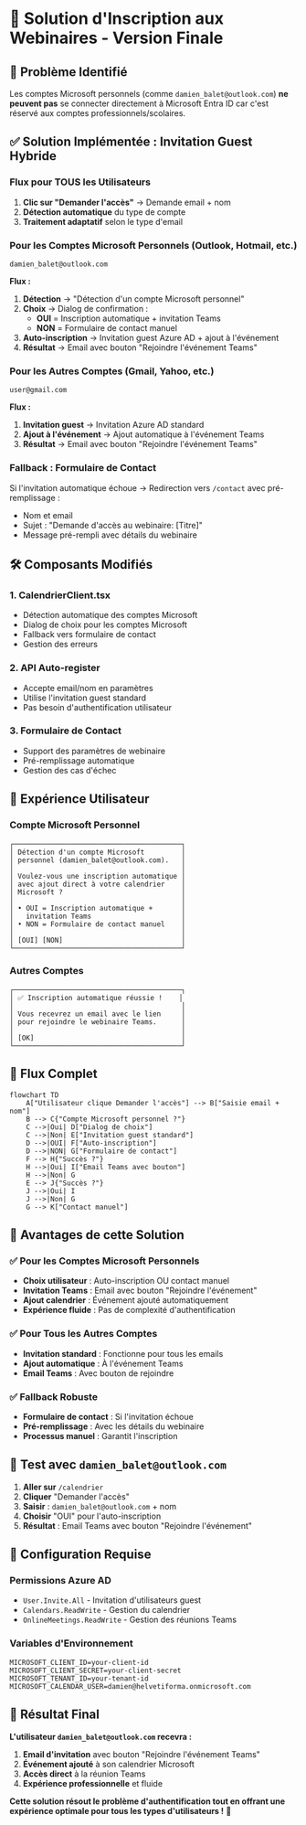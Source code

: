 # 🎯 Solution d'Inscription aux Webinaires - Version Finale

## 🚨 Problème Identifié

Les comptes Microsoft personnels (comme `damien_balet@outlook.com`) **ne peuvent pas** se connecter directement à Microsoft Entra ID car c'est réservé aux comptes professionnels/scolaires.

## ✅ Solution Implémentée : Invitation Guest Hybride

### **Flux pour TOUS les Utilisateurs**

1. **Clic sur "Demander l'accès"** → Demande email + nom
2. **Détection automatique** du type de compte
3. **Traitement adaptatif** selon le type d'email

### **Pour les Comptes Microsoft Personnels** (Outlook, Hotmail, etc.)

```
damien_balet@outlook.com
```

**Flux :**
1. **Détection** → "Détection d'un compte Microsoft personnel"
2. **Choix** → Dialog de confirmation :
   - **OUI** = Inscription automatique + invitation Teams
   - **NON** = Formulaire de contact manuel
3. **Auto-inscription** → Invitation guest Azure AD + ajout à l'événement
4. **Résultat** → Email avec bouton "Rejoindre l'événement Teams"

### **Pour les Autres Comptes** (Gmail, Yahoo, etc.)

```
user@gmail.com
```

**Flux :**
1. **Invitation guest** → Invitation Azure AD standard
2. **Ajout à l'événement** → Ajout automatique à l'événement Teams
3. **Résultat** → Email avec bouton "Rejoindre l'événement Teams"

### **Fallback : Formulaire de Contact**

Si l'invitation automatique échoue → Redirection vers `/contact` avec pré-remplissage :
- Nom et email
- Sujet : "Demande d'accès au webinaire: [Titre]"
- Message pré-rempli avec détails du webinaire

## 🛠️ Composants Modifiés

### **1. CalendrierClient.tsx**
- Détection automatique des comptes Microsoft
- Dialog de choix pour les comptes Microsoft
- Fallback vers formulaire de contact
- Gestion des erreurs

### **2. API Auto-register**
- Accepte email/nom en paramètres
- Utilise l'invitation guest standard
- Pas besoin d'authentification utilisateur

### **3. Formulaire de Contact**
- Support des paramètres de webinaire
- Pré-remplissage automatique
- Gestion des cas d'échec

## 🎨 Expérience Utilisateur

### **Compte Microsoft Personnel**
```
┌─────────────────────────────────────────┐
│ Détection d'un compte Microsoft         │
│ personnel (damien_balet@outlook.com).   │
│                                         │
│ Voulez-vous une inscription automatique │
│ avec ajout direct à votre calendrier    │
│ Microsoft ?                             │
│                                         │
│ • OUI = Inscription automatique +       │
│   invitation Teams                      │
│ • NON = Formulaire de contact manuel    │
│                                         │
│ [OUI] [NON]                             │
└─────────────────────────────────────────┘
```

### **Autres Comptes**
```
┌─────────────────────────────────────────┐
│ ✅ Inscription automatique réussie !    │
│                                         │
│ Vous recevrez un email avec le lien     │
│ pour rejoindre le webinaire Teams.      │
│                                         │
│ [OK]                                    │
└─────────────────────────────────────────┘
```

## 🔄 Flux Complet

```mermaid
flowchart TD
    A["Utilisateur clique Demander l'accès"] --> B["Saisie email + nom"]
    B --> C{"Compte Microsoft personnel ?"}
    C -->|Oui| D["Dialog de choix"]
    C -->|Non| E["Invitation guest standard"]
    D -->|OUI| F["Auto-inscription"]
    D -->|NON| G["Formulaire de contact"]
    F --> H{"Succès ?"}
    H -->|Oui| I["Email Teams avec bouton"]
    H -->|Non| G
    E --> J{"Succès ?"}
    J -->|Oui| I
    J -->|Non| G
    G --> K["Contact manuel"]
```

## 🎯 Avantages de cette Solution

### **✅ Pour les Comptes Microsoft Personnels**
- **Choix utilisateur** : Auto-inscription OU contact manuel
- **Invitation Teams** : Email avec bouton "Rejoindre l'événement"
- **Ajout calendrier** : Événement ajouté automatiquement
- **Expérience fluide** : Pas de complexité d'authentification

### **✅ Pour Tous les Autres Comptes**
- **Invitation standard** : Fonctionne pour tous les emails
- **Ajout automatique** : À l'événement Teams
- **Email Teams** : Avec bouton de rejoindre

### **✅ Fallback Robuste**
- **Formulaire de contact** : Si l'invitation échoue
- **Pré-remplissage** : Avec les détails du webinaire
- **Processus manuel** : Garantit l'inscription

## 🧪 Test avec `damien_balet@outlook.com`

1. **Aller sur** `/calendrier`
2. **Cliquer** "Demander l'accès"
3. **Saisir** : `damien_balet@outlook.com` + nom
4. **Choisir** "OUI" pour l'auto-inscription
5. **Résultat** : Email Teams avec bouton "Rejoindre l'événement"

## 🔧 Configuration Requise

### **Permissions Azure AD**
- `User.Invite.All` - Invitation d'utilisateurs guest
- `Calendars.ReadWrite` - Gestion du calendrier
- `OnlineMeetings.ReadWrite` - Gestion des réunions Teams

### **Variables d'Environnement**
```env
MICROSOFT_CLIENT_ID=your-client-id
MICROSOFT_CLIENT_SECRET=your-client-secret
MICROSOFT_TENANT_ID=your-tenant-id
MICROSOFT_CALENDAR_USER=damien@helvetiforma.onmicrosoft.com
```

## 🎉 Résultat Final

**L'utilisateur `damien_balet@outlook.com` recevra :**

1. **Email d'invitation** avec bouton "Rejoindre l'événement Teams"
2. **Événement ajouté** à son calendrier Microsoft
3. **Accès direct** à la réunion Teams
4. **Expérience professionnelle** et fluide

**Cette solution résout le problème d'authentification tout en offrant une expérience optimale pour tous les types d'utilisateurs !** 🚀
